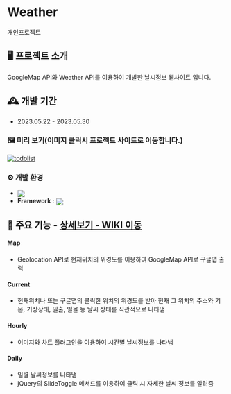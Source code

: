 # Weather
개인프로젝트

## 🖥️ 프로젝트 소개
GoogleMap API와 Weather API를 이용하여 개발한 날씨정보 웹사이트 입니다. 
<br>

## 🕰️ 개발 기간
* 2023.05.22 - 2023.05.30

### 🖼️ 미리 보기(이미지 클릭시 프로젝트 사이트로 이동합니다.)
[![todolist](https://file.notion.so/f/s/38f88d90-ed02-4d21-b710-dc343f8fa0f1/weather.gif?id=9930268c-33cd-435e-acc6-6d266501c41a&table=block&spaceId=c27fd0d8-39d6-4196-a8f4-dab934ac5eab&expirationTimestamp=1687329307923&signature=kAyLRvSo4idY5CgWnm1diEFaP3FDLoku6BzD1Nr6ZoE)](https://donggoong.github.io/weather)

### ⚙️ 개발 환경
- <img valign="middle" src="https://img.shields.io/badge/NodeJs-339933?style=for-the-badge&logo=Node.Js&logoColor=white">
- **Framework** : <img valign="middle" src="https://img.shields.io/badge/React-61DAFB?style=for-the-badge&logo=React&logoColor=white">

## 📌 주요 기능 - <a href="https://github.com/donggoong/Front-End/wiki/To-Do-List" >상세보기 - WIKI 이동</a>
#### Map
  - Geolocation API로 현재위치의 위경도를 이용하여 GoogleMap API로 구글맵 출력
#### Current
  - 현재위치나 또는 구글맵의 클릭한 위치의 위경도를 받아 현재 그 위치의 주소와 기온, 기상상태, 일출, 일몰 등 날씨 상태를 직관적으로 나타냄 
#### Hourly
  - 이미지와 차트 플러그인을 이용하여 시간별 날씨정보를 나타냄  
#### Daily
  - 일별 날씨정보를 나타냄
  - jQuery의 SlideToggle 메서드를 이용하여 클릭 시 자세한 날씨 정보를 알려줌

